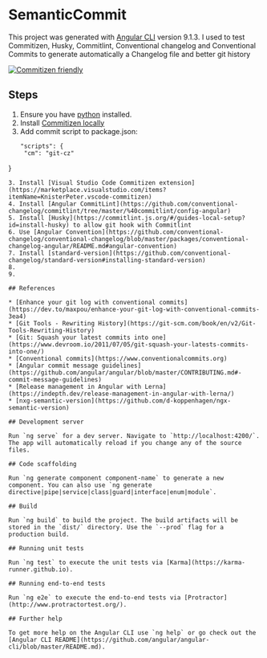 # SemanticCommit

This project was generated with [Angular CLI](https://github.com/angular/angular-cli) version 9.1.3.
I used to test Commitizen, Husky, Commitlint, Conventional changelog and Conventional Commits to generate automatically a Changelog file and better git history

[![Commitizen friendly](https://img.shields.io/badge/commitizen-friendly-brightgreen.svg)](http://commitizen.github.io/cz-cli/)

## Steps

1. Ensure you have [python](https://www.python.org/) installed.
1. Install [Commitizen locally](https://github.com/commitizen/cz-cli#optional-install-and-run-commitizen-locally)
2. Add commit script to package.json:
   ```
   "scripts": {
    "cm": "git-cz"
  }
   ```
3. Install [Visual Studio Code Commitizen extension](https://marketplace.visualstudio.com/items?itemName=KnisterPeter.vscode-commitizen)
4. Install [Angular CommitLint](https://github.com/conventional-changelog/commitlint/tree/master/%40commitlint/config-angular)
5. Install [Husky](https://commitlint.js.org/#/guides-local-setup?id=install-husky) to allow git hook with Commitlint
6. Use [Angular Convention](https://github.com/conventional-changelog/conventional-changelog/blob/master/packages/conventional-changelog-angular/README.md#angular-convention)
7. Install [standard-version](https://github.com/conventional-changelog/standard-version#installing-standard-version)
8. 
9. 

## References

* [Enhance your git log with conventional commits](https://dev.to/maxpou/enhance-your-git-log-with-conventional-commits-3ea4)
* [Git Tools - Rewriting History](https://git-scm.com/book/en/v2/Git-Tools-Rewriting-History)
* [Git: Squash your latest commits into one](https://www.devroom.io/2011/07/05/git-squash-your-latests-commits-into-one/)
* [Conventional commits](https://www.conventionalcommits.org)
* [Angular commit message guidelines](https://github.com/angular/angular/blob/master/CONTRIBUTING.md#-commit-message-guidelines)
* [Release management in Angular with Lerna](https://indepth.dev/release-management-in-angular-with-lerna/)
* [nxg-semantic-version](https://github.com/d-koppenhagen/ngx-semantic-version)

## Development server

Run `ng serve` for a dev server. Navigate to `http://localhost:4200/`. The app will automatically reload if you change any of the source files.

## Code scaffolding

Run `ng generate component component-name` to generate a new component. You can also use `ng generate directive|pipe|service|class|guard|interface|enum|module`.

## Build

Run `ng build` to build the project. The build artifacts will be stored in the `dist/` directory. Use the `--prod` flag for a production build.

## Running unit tests

Run `ng test` to execute the unit tests via [Karma](https://karma-runner.github.io).

## Running end-to-end tests

Run `ng e2e` to execute the end-to-end tests via [Protractor](http://www.protractortest.org/).

## Further help

To get more help on the Angular CLI use `ng help` or go check out the [Angular CLI README](https://github.com/angular/angular-cli/blob/master/README.md).

